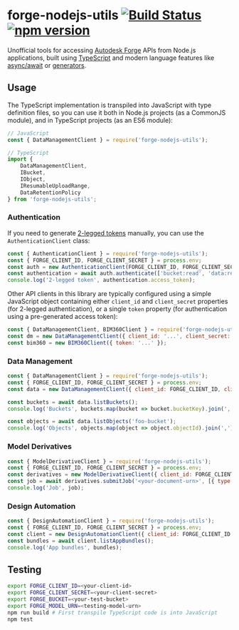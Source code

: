# forge-nodejs-utils [![Build Status](https://travis-ci.org/petrbroz/forge-nodejs-utils.svg?branch=master)](https://travis-ci.org/petrbroz/forge-nodejs-utils) [![npm version](https://badge.fury.io/js/forge-nodejs-utils.svg)](https://badge.fury.io/js/forge-nodejs-utils)

Unofficial tools for accessing [Autodesk Forge](https://developer.autodesk.com/) APIs
from Node.js applications, built using [TypeScript](https://www.typescriptlang.org) and modern language features like
[async/await](https://developer.mozilla.org/en-US/docs/Web/JavaScript/Reference/Statements/async_function)
or [generators](https://developer.mozilla.org/en-US/docs/Web/JavaScript/Reference/Statements/function*).

## Usage

The TypeScript implementation is transpiled into JavaScript with type definition files,
so you can use it both in Node.js projects (as a CommonJS module), and in TypeScript projects (as an ES6 module):

```js
// JavaScript
const { DataManagementClient } = require('forge-nodejs-utils');
```

```ts
// TypeScript
import {
	DataManagementClient,
	IBucket,
	IObject,
	IResumableUploadRange,
	DataRetentionPolicy
} from 'forge-nodejs-utils';
```

### Authentication

If you need to generate [2-legged tokens](https://forge.autodesk.com/en/docs/oauth/v2/tutorials/get-2-legged-token)
manually, you can use the `AuthenticationClient` class:

```js
const { AuthenticationClient } = require('forge-nodejs-utils');
const { FORGE_CLIENT_ID, FORGE_CLIENT_SECRET } = process.env;
const auth = new AuthenticationClient(FORGE_CLIENT_ID, FORGE_CLIENT_SECRET);
const authentication = await auth.authenticate(['bucket:read', 'data:read']);
console.log('2-legged token', authentication.access_token);
```

Other API clients in this library are typically configured using a simple JavaScript object
containing either `client_id` and `client_secret` properties (for 2-legged authentication),
or a single `token` property (for authentication using a pre-generated access token):

```js
const { DataManagementClient, BIM360Client } = require('forge-nodejs-utils');
const dm = new DataManagementClient({ client_id: '...', client_secret: '...' });
const bim360 = new BIM360Client({ token: '...' });
```

### Data Management

```js
const { DataManagementClient } = require('forge-nodejs-utils');
const { FORGE_CLIENT_ID, FORGE_CLIENT_SECRET } = process.env;
const data = new DataManagementClient({ client_id: FORGE_CLIENT_ID, client_secret: FORGE_CLIENT_SECRET });

const buckets = await data.listBuckets();
console.log('Buckets', buckets.map(bucket => bucket.bucketKey).join(','));

const objects = await data.listObjects('foo-bucket');
console.log('Objects', objects.map(object => object.objectId).join(','));
```

### Model Derivatives

```js
const { ModelDerivativeClient } = require('forge-nodejs-utils');
const { FORGE_CLIENT_ID, FORGE_CLIENT_SECRET } = process.env;
const derivatives = new ModelDerivativeClient({ client_id: FORGE_CLIENT_ID, client_secret: FORGE_CLIENT_SECRET });
const job = await derivatives.submitJob('<your-document-urn>', [{ type: 'svf', views: ['2d', '3d'] }]);
console.log('Job', job);
```

### Design Automation

```js
const { DesignAutomationClient } = require('forge-nodejs-utils');
const { FORGE_CLIENT_ID, FORGE_CLIENT_SECRET } = process.env;
const client = new DesignAutomationClient({ client_id: FORGE_CLIENT_ID, client_secret: FORGE_CLIENT_SECRET });
const bundles = await client.listAppBundles();
console.log('App bundles', bundles);
```

## Testing

```bash
export FORGE_CLIENT_ID=<your-client-id>
export FORGE_CLIENT_SECRET=<your-client-secret>
export FORGE_BUCKET=<your-test-bucket>
export FORGE_MODEL_URN=<testing-model-urn>
npm run build # First transpile TypeScript code is into JavaScript
npm test
```
